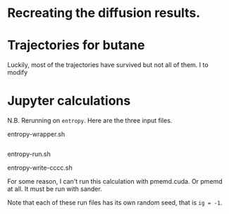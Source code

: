 Recreating the diffusion results.
===
# Trajectories for butane
Luckily, most of the trajectories have survived but not all of them.
I to modify 

# Jupyter calculations

N.B. Rerunning on `entropy`.
Here are the three input files.

entropy-wrapper.sh
```bash
```
entropy-run.sh

entropy-write-cccc.sh

For some reason, I can't run this calculation with pmemd.cuda. Or pmemd at all.
It must be run with sander.

Note that each of these run files has its own random seed, that is `ig = -1`.